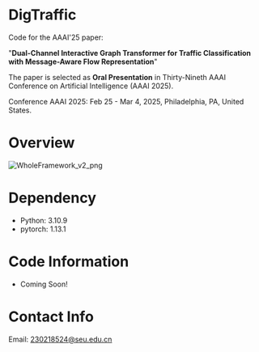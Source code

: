 # DigTraffic
Code for the AAAI'25 paper:

"**Dual-Channel Interactive Graph Transformer for Traffic Classification with Message-Aware Flow Representation**"

The paper is selected as **Oral Presentation** in Thirty-Nineth AAAI Conference on Artificial Intelligence (AAAI 2025).

Conference AAAI 2025: Feb 25 - Mar 4, 2025, Philadelphia, PA, United States.

# Overview
![WholeFramework_v2_png](https://github.com/user-attachments/assets/ed701e1e-f112-40b6-80d8-10127e44de69)

# Dependency
 - Python: 3.10.9
 - pytorch: 1.13.1

# Code Information
 - Coming Soon!

# Contact Info
Email: <a href="mailto:230218524@seu.edu.cn">230218524@seu.edu.cn</a>
